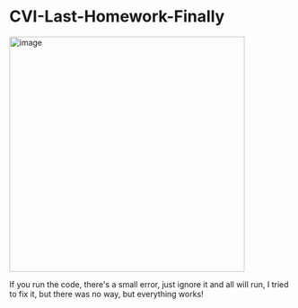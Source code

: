 # CVI-Last-Homework-Finally

<img width="419" alt="image" src="https://github.com/user-attachments/assets/89fdb6cf-19e1-4a59-9a9e-6643a1620a30" />

If you run the code, there's a small error, just ignore it and all will run, I tried to fix it, but there was no way, but everything works!
